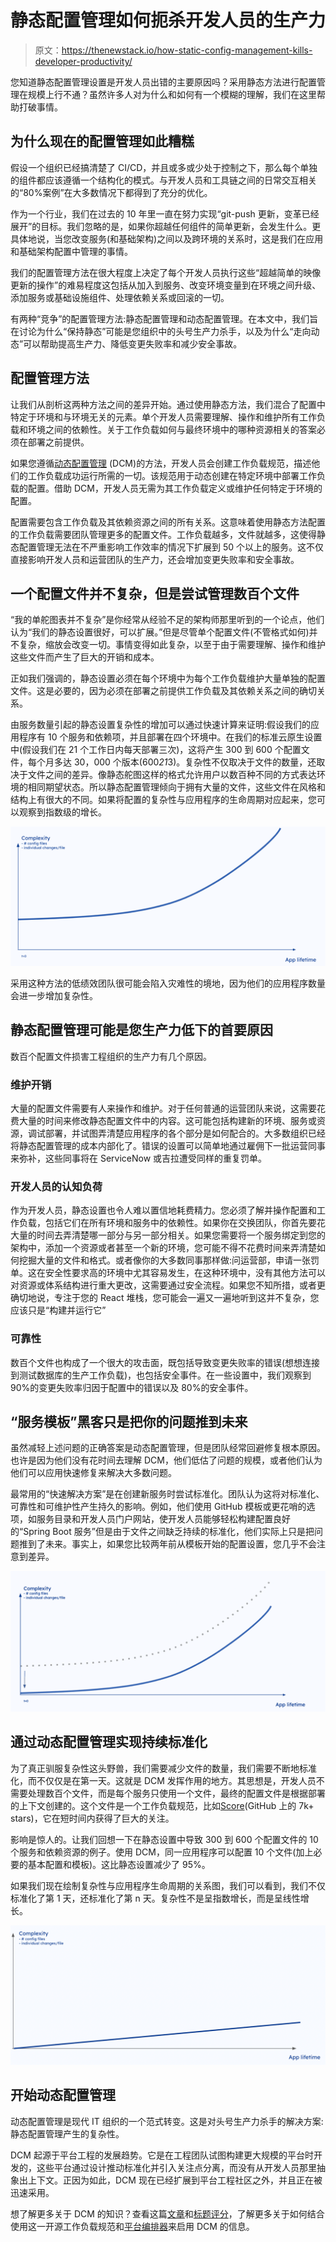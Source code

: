 # 静态配置管理如何扼杀开发人员的生产力

> 原文：<https://thenewstack.io/how-static-config-management-kills-developer-productivity/>

您知道静态配置管理设置是开发人员出错的主要原因吗？采用静态方法进行配置管理在规模上行不通？虽然许多人对为什么和如何有一个模糊的理解，我们在这里帮助打破事情。

## 为什么现在的配置管理如此糟糕

假设一个组织已经搞清楚了 CI/CD，并且或多或少处于控制之下，那么每个单独的组件都应该遵循一个结构化的模式。与开发人员和工具链之间的日常交互相关的“80%案例”在大多数情况下都得到了充分的优化。

作为一个行业，我们在过去的 10 年里一直在努力实现“git-push 更新，变革已经展开”的目标。我们忽略的是，如果你超越任何组件的简单更新，会发生什么。更具体地说，当您改变服务(和基础架构)之间以及跨环境的关系时，这是我们在应用和基础架构配置中管理的事情。

我们的配置管理方法在很大程度上决定了每个开发人员执行这些“超越简单的映像更新的操作”的难易程度这包括从加入到服务、改变环境变量到在环境之间升级、添加服务或基础设施组件、处理依赖关系或回滚的一切。

有两种“竞争”的配置管理方法:静态配置管理和动态配置管理。在本文中，我们旨在讨论为什么“保持静态”可能是您组织中的头号生产力杀手，以及为什么“走向动态”可以帮助提高生产力、降低变更失败率和减少安全事故。

## 配置管理方法

让我们从剖析这两种方法之间的差异开始。通过使用静态方法，我们混合了配置中特定于环境和与环境无关的元素。单个开发人员需要理解、操作和维护所有工作负载和环境之间的依赖性。关于工作负载如何与最终环境中的哪种资源相关的答案必须在部署之前提供。

如果您遵循[动态配置管理](https://humanitec.com/blog/what-is-dynamic-configuration-management) (DCM)的方法，开发人员会创建工作负载规范，描述他们的工作负载成功运行所需的一切。该规范用于动态创建在特定环境中部署工作负载的配置。借助 DCM，开发人员无需为其工作负载定义或维护任何特定于环境的配置。

配置需要包含工作负载及其依赖资源之间的所有关系。这意味着使用静态方法配置的工作负载需要团队管理更多的配置文件。工作负载越多，文件就越多，这使得静态配置管理无法在不严重影响工作效率的情况下扩展到 50 个以上的服务。这不仅直接影响开发人员和运营团队的生产力，还会增加变更失败率和安全事故。

## 一个配置文件并不复杂，但是尝试管理数百个文件

“我的单舵图表并不复杂”是你经常从经验不足的架构师那里听到的一个论点，他们认为“我们的静态设置很好，可以扩展。”但是尽管单个配置文件(不管格式如何)并不复杂，缩放会改变一切。事情变得如此复杂，以至于由于需要理解、操作和维护这些文件而产生了巨大的开销和成本。

正如我们强调的，静态设置必须在每个环境中为每个工作负载维护大量单独的配置文件。这是必要的，因为必须在部署之前提供工作负载及其依赖关系之间的确切关系。

由服务数量引起的静态设置复杂性的增加可以通过快速计算来证明:假设我们的应用程序有 10 个服务和依赖项，并且部署在四个环境中。在我们的标准云原生设置中(假设我们在 21 个工作日内每天部署三次)，这将产生 300 到 600 个配置文件，每个月多达 30，000 个版本(600*21*3)。复杂性不仅取决于文件的数量，还取决于文件之间的差异。像静态舵图这样的格式允许用户以数百种不同的方式表达环境的相同期望状态。所以静态配置管理倾向于拥有大量的文件，这些文件在风格和结构上有很大的不同。如果将配置的复杂性与应用程序的生命周期对应起来，您可以观察到指数级的增长。

![](img/a5541c48cab642eea0c6f07b6d34e199.png)

采用这种方法的低绩效团队很可能会陷入灾难性的境地，因为他们的应用程序数量会进一步增加复杂性。

## 静态配置管理可能是您生产力低下的首要原因

数百个配置文件损害工程组织的生产力有几个原因。

### 维护开销

大量的配置文件需要有人来操作和维护。对于任何普通的运营团队来说，这需要花费大量的时间来修改静态配置文件中的内容。这可能包括构建新的环境、服务或资源，调试部署，并试图弄清楚应用程序的各个部分是如何配合的。大多数组织已经将静态配置管理的成本内部化了。错误的设置可以简单地通过雇佣下一批运营同事来弥补，这些同事将在 ServiceNow 或吉拉遭受同样的重复罚单。

### 开发人员的认知负荷

作为开发人员，静态设置也令人难以置信地耗费精力。您必须了解并操作配置和工作负载，包括它们在所有环境和服务中的依赖性。如果你在交换团队，你首先要花大量的时间去弄清楚哪一部分与另一部分相关。如果您需要将一个服务绑定到您的架构中，添加一个资源或者甚至一个新的环境，您可能不得不花费时间来弄清楚如何挖掘大量的文件和格式。或者像你的大多数同事那样做:问运营部，申请一张罚单。这在安全性要求高的环境中尤其容易发生，在这种环境中，没有其他方法可以对资源或体系结构进行重大更改，这需要通过安全流程。如果您不知所措，或者更确切地说，专注于您的 React 堆栈，您可能会一遍又一遍地听到这并不复杂，您应该只是“构建并运行它”

### 可靠性

数百个文件也构成了一个很大的攻击面，既包括导致变更失败率的错误(想想连接到测试数据库的生产工作负载)，也包括安全事件。在一些设置中，我们观察到 90%的变更失败率归因于配置中的错误以及 80%的安全事件。

## “服务模板”黑客只是把你的问题推到未来

虽然减轻上述问题的正确答案是动态配置管理，但是团队经常回避修复根本原因。也许是因为他们没有花时间去理解 DCM，他们低估了问题的规模，或者他们认为他们可以应用快速修复来解决大多数问题。

最常用的“快速解决方案”是在创建新服务时尝试标准化。团队认为这将对标准化、可靠性和可维护性产生持久的影响。例如，他们使用 GitHub 模板或更花哨的选项，如服务目录和开发人员门户网站，使开发人员能够轻松构建配置良好的“Spring Boot 服务”但是由于文件之间缺乏持续的标准化，他们实际上只是把问题推到了未来。事实上，如果您比较两年前从模板开始的配置设置，您几乎不会注意到差异。

![](img/39b7c7a38f5a93355a91945e9a3e8914.png)

## 通过动态配置管理实现持续标准化

为了真正驯服复杂性这头野兽，我们需要减少文件的数量，我们需要不断地标准化，而不仅仅是在第一天。这就是 DCM 发挥作用的地方。其思想是，开发人员不需要处理数百个文件，而是每个服务只使用一个文件，最终的配置文件是根据部署的上下文创建的。这个文件是一个工作负载规范，比如[Score](https://score.dev)(GitHub 上的 7k+ stars)，它在短时间内获得了巨大的关注。

影响是惊人的。让我们回想一下在静态设置中导致 300 到 600 个配置文件的 10 个服务和依赖资源的例子。使用 DCM，同一应用程序可以配置 10 个文件(加上必要的基本配置和模板)。这比静态设置减少了 95%。

如果我们现在绘制复杂性与应用程序生命周期的关系图，我们可以看到，我们不仅标准化了第 1 天，还标准化了第 n 天。复杂性不是呈指数增长，而是呈线性增长。

![](img/05e38f0bc78c0cf24b99ae1f769f9661.png)

## 开始动态配置管理

动态配置管理是现代 IT 组织的一个范式转变。这是对头号生产力杀手的解决方案:静态配置管理产生的复杂性。

DCM 起源于平台工程的发展趋势。它是在工程团队试图构建更大规模的平台时开发的，这些平台通过设计推动标准化并引入关注点分离，而没有从开发人员那里抽象出上下文。正因为如此，DCM 现在已经扩展到平台工程社区之外，并且正在被迅速采用。

想了解更多关于 DCM 的知识？查看这篇[文章](https://humanitec.com/blog/what-is-dynamic-configuration-management)和[标题评分](https://score.dev)，了解更多关于如何结合使用这一开源工作负载规范和[平台编排器](https://humanitec.com/blog/what-is-a-platform-orchestrator)来启用 DCM 的信息。

<svg xmlns:xlink="http://www.w3.org/1999/xlink" viewBox="0 0 68 31" version="1.1"><title>Group</title> <desc>Created with Sketch.</desc></svg>
